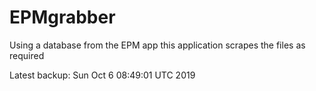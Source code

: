 # EPMgrabber
Using a database from the EPM app this application scrapes the files as required


Latest backup: Sun Oct 6 08:49:01 UTC 2019
